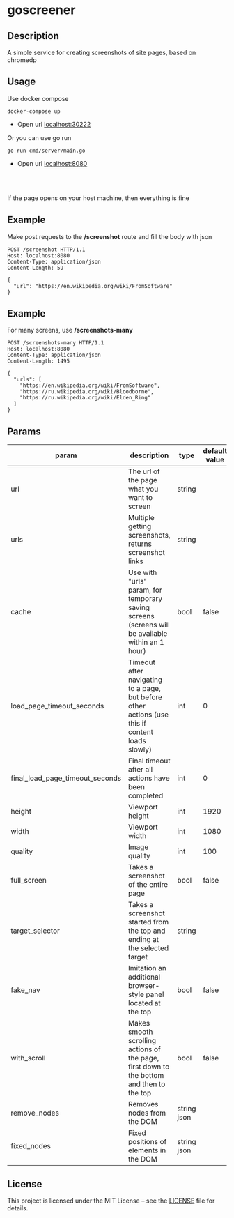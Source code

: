 # goscreener



## Description

A simple service for creating screenshots of site pages, based on chromedp

## Usage

Use docker compose
```
docker-compose up
```
* Open url <u>localhost:30222</u> 

Or you can use go run
```
go run cmd/server/main.go
```
- Open url <u>localhost:8080</u> 
<br>
<br>

If the page opens on your host machine, then everything is fine


## Example
Make post requests to the **/screenshot** route and fill the body with json
```
POST /screenshot HTTP/1.1
Host: localhost:8080
Content-Type: application/json
Content-Length: 59

{
  "url": "https://en.wikipedia.org/wiki/FromSoftware"
}
```

## Example
For many screens, use **/screenshots-many**
```
POST /screenshots-many HTTP/1.1
Host: localhost:8080
Content-Type: application/json
Content-Length: 1495

{
  "urls": [
    "https://en.wikipedia.org/wiki/FromSoftware",
    "https://ru.wikipedia.org/wiki/Bloodborne",
    "https://ru.wikipedia.org/wiki/Elden_Ring"
  ]
}
```

## Params
| param                           | description                                                                                      | type        | default value | example                                                                                           |
|---------------------------------|--------------------------------------------------------------------------------------------------|-------------|---------------|---------------------------------------------------------------------------------------------------|
| url                             | The url of the page what you want to screen                                                      | string      |               |                                                                                                   |
| urls                            | Multiple getting screenshots, returns screenshot links                                           | string      |               |                                                                                                   |
| cache                           | Use with "urls" param, for temporary saving screens (screens will be available within an 1 hour) | bool        | false         |                                                                                                   |
| load_page_timeout_seconds       | Timeout after navigating to a page, but before other actions (use this if content loads slowly)  | int         | 0             |                                                                                                   |
| final_load_page_timeout_seconds | Final timeout after all actions have been completed                                              | int         | 0             |                                                                                                   |
| height                          | Viewport height                                                                                  | int         | 1920          |                                                                                                   |
| width                           | Viewport width                                                                                   | int         | 1080          |                                                                                                   |
| quality                         | Image quality                                                                                    | int         | 100           |                                                                                                   |
| full_screen                     | Takes a screenshot of the entire page                                                            | bool        | false         |                                                                                                   |
| target_selector                 | Takes a screenshot started from the top and ending at the selected target                        | string      |               | "target_selector":".endless__item"                                                                |
| fake_nav                        | Imitation an additional browser-style panel located at the top                                   | bool        | false         |                                                                                                   |
| with_scroll                     | Makes smooth scrolling actions of the page, first down to the bottom and then to the top         | bool        | false         |                                                                                                   |
| remove_nodes                    | Removes nodes from the DOM                                                                       | string json |               | "remove_nodes": [{"selector":"div[data-type=\"banner\"], div.banner","parent":false,"many":true}] |
| fixed_nodes                     | Fixed positions of elements in the DOM                                                           | string json |               | "fixed_nodes" : [{"selector":"#headerSticked"]}]                                                  |

## License

This project is licensed under the MIT License – see the [LICENSE](./LICENSE) file for details.
